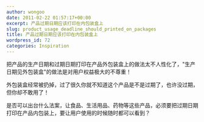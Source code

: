 ```yaml
---
author: wongoo
date: 2011-02-22 01:57:17+00:00
excerpt: 产品过期日期应该打印在内包装盒上
slug: product_usage_deadline_should_printed_on_packages
title: 产品过期日期应该打印在内包装盒上
wordpress_id: 72
categories: Inspiration
---
```


把产品的生产日期和过期日期打印在产品外包装盒上的做法太不人性化了，"生产日期见外包装盒"的做法是对用户权益极大的不尊重！

外包装盒经常被扔掉，过了很久你就不知道这个产品是不是过期了，也许没过期，但你却不敢用了！

是否可以出台什么法案，让食品、生活用品、药物等这些产品，必须要把过期日期打印在产品内包装上，要让用户使用的时候随时都可以看到？
